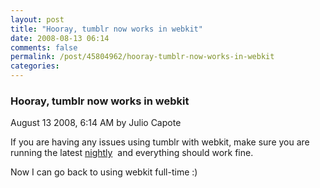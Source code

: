 ```yaml
---
layout: post
title: "Hooray, tumblr now works in webkit"
date: 2008-08-13 06:14
comments: false
permalink: /post/45804962/hooray-tumblr-now-works-in-webkit
categories:
---
```


 ### Hooray, tumblr now works in webkit
August 13 2008,  6:14 AM by Julio Capote

If you are having any issues using tumblr with webkit, make sure you are running the latest [nightly](http://nightly.webkit.org)  and everything should work fine.

Now I can go back to using webkit full-time :)